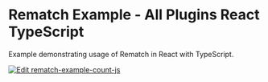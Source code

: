 # Rematch Example - All Plugins React TypeScript

Example demonstrating usage of Rematch in React with TypeScript.

[![Edit rematch-example-count-js](https://codesandbox.io/static/img/play-codesandbox.svg)](https://codesandbox.io/s/github/rematch/rematch/tree/main/examples/all-plugins-react-ts?fontsize=14&hidenavigation=1&theme=dark)
